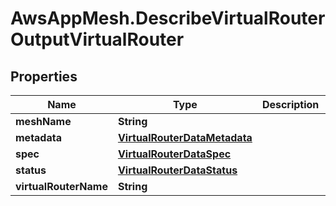 # AwsAppMesh.DescribeVirtualRouterOutputVirtualRouter

## Properties

Name | Type | Description | Notes
------------ | ------------- | ------------- | -------------
**meshName** | **String** |  | 
**metadata** | [**VirtualRouterDataMetadata**](VirtualRouterDataMetadata.md) |  | [optional] 
**spec** | [**VirtualRouterDataSpec**](VirtualRouterDataSpec.md) |  | [optional] 
**status** | [**VirtualRouterDataStatus**](VirtualRouterDataStatus.md) |  | [optional] 
**virtualRouterName** | **String** |  | 


